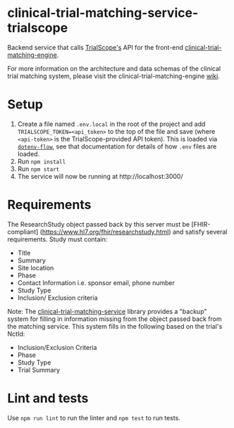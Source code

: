 # clinical-trial-matching-service-trialscope

Backend service that calls [TrialScope's](https://www.trialscope.com/) API for the front-end [clinical-trial-matching-engine](https://github.com/mcode/clinical-trial-matching-engine).

For more information on the architecture and data schemas of the clinical trial matching system, please visit the clinical-trial-matching-engine [wiki](https://github.com/mcode/clinical-trial-matching-engine/wiki).

# Setup

1. Create a file named `.env.local` in the root of the project and add `TRIALSCOPE_TOKEN=<api_token>` to the top of the file and save (where `<api-token>` is the TrialScope-provided API token). This is loaded via [`dotenv-flow`](https://github.com/kerimdzhanov/dotenv-flow), see that documentation for details of how `.env` files are loaded.
2. Run `npm install`
3. Run `npm start`
4. The service will now be running at http://localhost:3000/

# Requirements

The ResearchStudy object passed back by this server must be [FHIR-compliant] (https://www.hl7.org/fhir/researchstudy.html) and satisfy several requirements.
Study must contain:
- Title
- Summary
- Site location
- Phase
- Contact Information i.e. sponsor email, phone number
- Study Type
- Inclusion/ Exclusion criteria

Note: The [clinical-trial-matching-service](https://github.com/mcode/clinical-trial-matching-service) library provides a "backup" system for filling in information missing from the object passed back from the matching service. This system fills in the following based on the trial's NctId:
- Inclusion/Exclusion Criteria
- Phase
- Study Type
- Trial Summary


# Lint and tests

Use `npm run lint` to run the linter and `npm test` to run tests.
